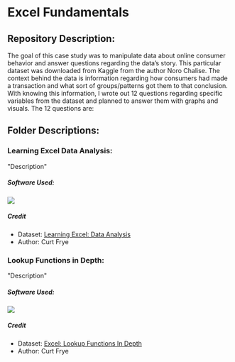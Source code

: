 # Excel Fundamentals

## Repository Description:

The goal of this case study was to manipulate data about online consumer behavior and answer questions regarding the data’s story. This particular dataset was downloaded from Kaggle from the author Noro Chalise. The context behind the data is information regarding how consumers had made a transaction and what sort of groups/patterns got them to that conclusion. With knowing this information, I wrote out 12 questions regarding specific variables from the dataset and planned to answer them with graphs and visuals. The 12 questions are:

## Folder Descriptions:

### Learning Excel Data Analysis:

"Description"

##### Software Used:

[<img src="https://img.shields.io/badge/Excel-25631c?style=for-the-badge&logo=microsoft&logoColor=white"/>]()

##### Credit

* Dataset: <a href="https://www.linkedin.com/learning/learning-excel-data-analysis-18868618/analyze-your-data-effectively?autoplay=true">Learning Excel: Data Analysis</a>
* Author: Curt Frye

### Lookup Functions in Depth:

"Description"

##### Software Used:

[<img src="https://img.shields.io/badge/Excel-25631c?style=for-the-badge&logo=microsoft&logoColor=white"/>]()

##### Credit

* Dataset: <a href="https://www.linkedin.com/learning/excel-lookup-functions-in-depth/introduction?autoplay=true">Excel: Lookup Functions In Depth</a>
* Author: Curt Frye
